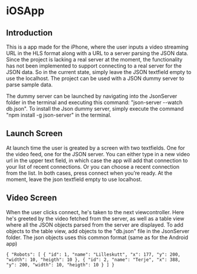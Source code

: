 # iOSApp
## Introduction
This is a app made for the iPhone, where the user inputs a video streaming URL in the HLS format along with a URL to a server parsing the JSON data. Since the project is lacking a real server at the moment, the functionality has not been implemented to support connecting to a real server for the JSON data. So in the current state, simply leave the JSON textfield empty to use  the localhost. The project can be used with a JSON dummy server to parse sample data. 

The dummy server can be launched by navigating into the JsonServer folder in the terminal and executing this command: "json-server --watch db.json". To install the Json dummy server, simply execute the command "npm install -g json-server" in the terminal. 

## Launch Screen
At launch time the user is greated by a screen with two textfields. One for the video feed, one for the JSON server.
You can either type in a new video url in the upper text field, in which case the app will add that connection to your list of recent connections. Or you can choose a recent connection from the list. In both cases, press connect when you’re ready. 
At the moment, leave the json textfield empty to use localhost. 


## Video Screen
When the user clicks connect, he's taken to the next viewcontroller. Here he's greeted by the video fetched from the server, as well as a table view where all the JSON objects parsed from the server are displayed. To add objects to the table view, add objects to the "db.json" file in the JsonServer folder. The json objects uses this common format (same as for the Android app)

`{
  "Robots": [
    {
      "id": 1,
      "name": "Lilleskutt",
      "x": 177,
      "y": 200,
      "width": 10,
      "heigth": 10
    },
    {
        "id": 2,
        "name": "Terje",
        "x": 388,
        "y": 200,
        "width": 10,
        "heigth": 10
    }
  ]
}`
